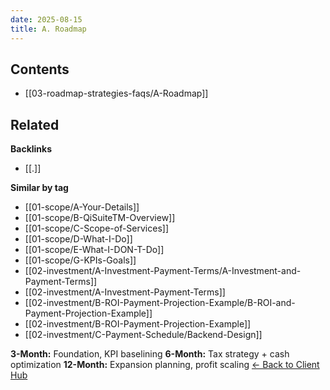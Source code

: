 ```yaml
---
date: 2025-08-15
title: A. Roadmap
---
```


<!-- AUTO-TOC:START -->

## Contents
- [[03-roadmap-strategies-faqs/A-Roadmap]]

<!-- AUTO-TOC:END -->


<!-- RELATED:START -->

## Related
**Backlinks**
- [[.]]

**Similar by tag**
- [[01-scope/A-Your-Details]]
- [[01-scope/B-QiSuiteTM-Overview]]
- [[01-scope/C-Scope-of-Services]]
- [[01-scope/D-What-I-Do]]
- [[01-scope/E-What-I-DON-T-Do]]
- [[01-scope/G-KPIs-Goals]]
- [[02-investment/A-Investment-Payment-Terms/A-Investment-and-Payment-Terms]]
- [[02-investment/A-Investment-Payment-Terms]]
- [[02-investment/B-ROI-Payment-Projection-Example/B-ROI-and-Payment-Projection-Example]]
- [[02-investment/B-ROI-Payment-Projection-Example]]
- [[02-investment/C-Payment-Schedule/Backend-Design]]

<!-- RELATED:END -->





































**3-Month:** Foundation, KPI baselining
**6-Month:** Tax strategy + cash optimization
**12-Month:** Expansion planning, profit scaling
[← Back to Client Hub](https://www.builtbyrays.com/Client-Vault/portal)
